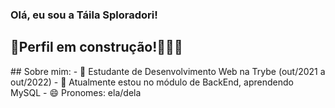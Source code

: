 ### Olá, eu sou a Táila Sploradori!

## 🚧Perfil em construção!👷🏼‍♀️

<!-- <div align="left">
  <a href="https://github.com/TailaDS">
  <img height="180em" src="https://github-readme-stats.vercel.app/api?username=TailaDS&show_icons=true&theme=codeSTACKr&include_all_commits=true&count_private=true"/>
  <img height="180em" src="https://github-readme-stats.vercel.app/api/top-langs/?username=TailaDS&layout=compact&langs_count=7&theme=codeSTACKr"/>
</div> -->

<div>
  <div align="left">
    ## Sobre mim:
    - 🔭 Estudante de Desenvolvimento Web na Trybe (out/2021 a out/2022)
    - 🌱 Atualmente estou no módulo de BackEnd, aprendendo MySQL
    - 😄 Pronomes: ela/dela
  </div>

